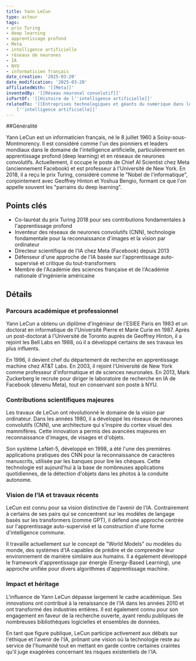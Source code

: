 ```yaml
---
title: Yann LeCun
type: acteur
tags:
- prix Turing
- deep learning
- apprentissage profond
- Meta
- intelligence artificielle
- réseaux de neurones
- IA
- NYU
- informaticien français
date_creation: '2025-03-20'
date_modification: '2025-03-20'
affiliatedWith: '[[Meta]]'
inventedBy: '[[Réseau neuronal convolutif]]'
isPartOf: '[[Histoire de l''intelligence artificielle]]'
relatedTo: '[[Entreprises technologiques et géants du numérique dans le domaine de
    l''intelligence artificielle]]'
---
```


##Généralité

Yann LeCun est un informaticien français, né le 8 juillet 1960 à Soisy-sous-Montmorency. Il est considéré comme l'un des pionniers et leaders mondiaux dans le domaine de l'intelligence artificielle, particulièrement en apprentissage profond (deep learning) et en réseaux de neurones convolutifs. Actuellement, il occupe le poste de Chief AI Scientist chez Meta (anciennement Facebook) et est professeur à l'Université de New York. En 2018, il a reçu le prix Turing, considéré comme le "Nobel de l'informatique", conjointement avec Geoffrey Hinton et Yoshua Bengio, formant ce que l'on appelle souvent les "parrains du deep learning".

## Points clés

- Co-lauréat du prix Turing 2018 pour ses contributions fondamentales à l'apprentissage profond
- Inventeur des réseaux de neurones convolutifs (CNN), technologie fondamentale pour la reconnaissance d'images et la vision par ordinateur
- Directeur scientifique de l'IA chez Meta (Facebook) depuis 2013
- Défenseur d'une approche de l'IA basée sur l'apprentissage auto-supervisé et critique du tout-transformers
- Membre de l'Académie des sciences française et de l'Académie nationale d'ingénierie américaine

## Détails

### Parcours académique et professionnel

Yann LeCun a obtenu un diplôme d'ingénieur de l'ESIEE Paris en 1983 et un doctorat en informatique de l'Université Pierre et Marie Curie en 1987. Après un post-doctorat à l'Université de Toronto auprès de Geoffrey Hinton, il a rejoint les Bell Labs en 1988, où il a développé certains de ses travaux les plus influents.

En 1996, il devient chef du département de recherche en apprentissage machine chez AT&T Labs. En 2003, il rejoint l'Université de New York comme professeur d'informatique et de sciences neuronales. En 2013, Mark Zuckerberg le recrute pour diriger le laboratoire de recherche en IA de Facebook (devenu Meta), tout en conservant son poste à NYU.

### Contributions scientifiques majeures

Les travaux de LeCun ont révolutionné le domaine de la vision par ordinateur. Dans les années 1980, il a développé les réseaux de neurones convolutifs (CNN), une architecture qui s'inspire du cortex visuel des mammifères. Cette innovation a permis des avancées majeures en reconnaissance d'images, de visages et d'objets.

Son système LeNet-5, développé en 1998, a été l'une des premières applications pratiques des CNN pour la reconnaissance de caractères manuscrits, utilisée par les banques pour lire les chèques. Cette technologie est aujourd'hui à la base de nombreuses applications quotidiennes, de la détection d'objets dans les photos à la conduite autonome.

### Vision de l'IA et travaux récents

LeCun est connu pour sa vision distinctive de l'avenir de l'IA. Contrairement à certains de ses pairs qui se concentrent sur les modèles de langage basés sur les transformers (comme GPT), il défend une approche centrée sur l'apprentissage auto-supervisé et la construction d'une forme d'intelligence commune.

Il travaille actuellement sur le concept de "World Models" ou modèles du monde, des systèmes d'IA capables de prédire et de comprendre leur environnement de manière similaire aux humains. Il a également développé le framework d'apprentissage par énergie (Energy-Based Learning), une approche unifiée pour divers algorithmes d'apprentissage machine.

### Impact et héritage

L'influence de Yann LeCun dépasse largement le cadre académique. Ses innovations ont contribué à la renaissance de l'IA dans les années 2010 et ont transformé des industries entières. Il est également connu pour son engagement en faveur de la recherche ouverte, ayant rendu publiques de nombreuses bibliothèques logicielles et ensembles de données.

En tant que figure publique, LeCun participe activement aux débats sur l'éthique et l'avenir de l'IA, prônant une vision où la technologie reste au service de l'humanité tout en mettant en garde contre certaines craintes qu'il juge exagérées concernant les risques existentiels de l'IA.